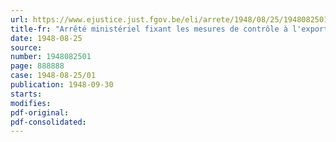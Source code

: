 ```yaml
---
url: https://www.ejustice.just.fgov.be/eli/arrete/1948/08/25/1948082501/justel
title-fr: "Arrêté ministériel fixant les mesures de contrôle à l'exportation des produits agricoles et horticoles"
date: 1948-08-25
source:
number: 1948082501
page: 888888
case: 1948-08-25/01
publication: 1948-09-30
starts:
modifies:
pdf-original:
pdf-consolidated:
---
```


